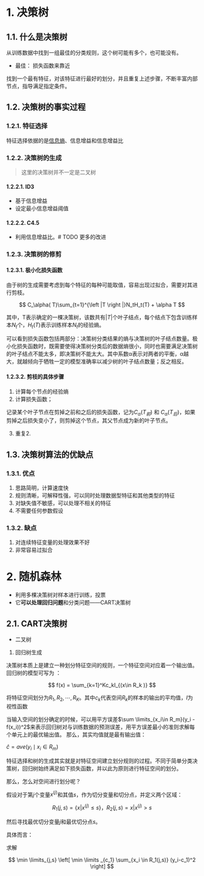 # 1. 决策树

## 1.1. 什么是决策树

从训练数据中找到一组最佳的分类规则，这个树可能有多个，也可能没有。

- 最佳： 损失函数来靠近

找到一个最有特征，对该特征进行最好的划分，并且重复上述步骤，不断丰富内部节点，指导满足指定条件。

## 1.2. 决策树的事实过程


### 1.2.1. 特征选择

特征选择依据的是[信息熵](https://gitee.com/GardenLu/offer/blob/master/%E6%9C%BA%E5%99%A8%E5%AD%A6%E4%B9%A0%E5%9F%BA%E7%A1%80/%E4%BF%A1%E6%81%AF%E7%86%B5.md)、信息增益和信息增益比


### 1.2.2. 决策树的生成

> 这里的决策树并不一定是二叉树

#### 1.2.2.1. ID3

- 基于信息增益
- 设定最小信息增益阈值


#### 1.2.2.2. C4.5

- 利用信息增益比。# TODO 更多的改进


### 1.2.3. 决策树的修剪

#### 1.2.3.1. 极小化损失函数

由于树的生成需要考虑到每个特征的每种可能取值，容易出现过拟合，需要对其进行剪枝。

$$
C_\alpha( T)\sum_{t=1}^{\left |T \right |}N_tH_t(T) + \alpha T
$$

其中，T表示确定的一棵决策树，该数共有$|T|$个叶子结点，每个结点下包含训练样本$N_t$个，$H_t(T)$表示训练样本$N_t$的经验熵。

可以看到损失函数包括两部分：决策树分类结果的熵与决策树的叶子结点数量。极小化损失函数时，既需要使得决策树分类后的数据熵很小，同时也需要满足决策树的叶子结点不能太多，即决策树不能太大。其中系数α表示对两者的平衡，α越大，就越倾向于牺牲一定的模型准确率以减少树的叶子结点数量；反之相反。




#### 1.2.3.2. 剪枝的具体步骤


1. 计算每个节点的经验熵 
2. 计算损失函数；

记录某个叶子节点在剪掉之前和之后的损失函数，记为$C_\alpha(T_前)$ 和 $C_\alpha(T_后)$，如果剪掉之后损失变小了，则剪掉这个节点，其父节点成为新的叶子节点。

3. 重复2.

## 1.3. 决策树算法的优缺点

### 1.3.1. 优点

1. 思路简明，计算速度快
2. 规则清晰，可解释性强，可以同时处理数据型特征和其他类型的特征
3. 对缺失值不敏感，可以处理不相关的特征
4. 不需要任何参数假设

### 1.3.2. 缺点

1. 对连续特征变量的处理效果不好
2. 非常容易过拟合


# 2. 随机森林


- 利用多棵决策树对样本进行训练，投票
- 它**可以处理回归问题**和分类问题——CART决策树

## 2.1. CART决策树

- 二叉树

1. 回归树生成

决策树本质上是建立一种划分特征空间的规则，一个特征空间对应着一个输出值。回归树的模型可写为 ：

$$
f(x) = \sum_{k=1}^Kc_kI_{(x\in R_k )}
$$

将特征空间划分为${R_1,R_2,\cdots , R_K}$。其中$c_k$代表空间$R_k$的样本的输出的平均值，$I$为视性函数


当输入空间的划分确定的时候，可以用平方误差$\sum \limits_{x_i\in R_m}(y_i - f(x_i))^2$来表示回归树对与训练数据的预测误差，用平方误差最小的准则求解每个单元上的最优输出值。 那么，其实均值就是最有输出值：

$\hat{c} = ave (y_i\mid x_i\in R_m)$



特征选择和树的生成其实就是对特征空间建立划分规则的过程。不同于简单分类决策树，回归树始终满足如下损失函数，并以此为原则进行特征空间的划分。


那么，怎么对空间进行划分呢？ 

假设对于第$j$个变量$x^{(j)}$和其值$s$，作为切分变量和切分点，并定义两个区域：

$$
R_1(j,s) = \{x|x^{(j)} \leq s \} ，R_2(j,s) = {x | x^{(j)} > s}
$$

然后寻找最优切分变量$j$和最优切分点$s$。 

具体而言：

求解

$$
\min \limits_{j,s} \left[  
    \min \limits _{c_1} \sum_{x_i \in R_1(j,s)} (y_i-c_1)^2 \right]
$$
